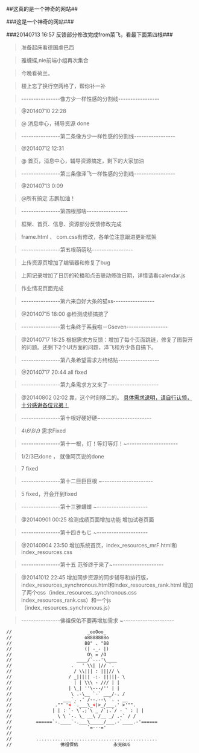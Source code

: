 ##这真的是一个神奇的网站##

###这是一个神奇的网站###

###20140713 16:57 反馈部分修改完成from菜飞，看最下面第四根###

> 准备起床看德国虐巴西

> 雅蠛蝶,nie前端小组再次集合

> 今晚看荷兰。

> 楼上忘了换行空两格了，帮你补一补

> ----------------像方少一样性感的分割线-----------------

> @20140710 22:28

> @ 消息中心，辅导资源 done

> ----------------第二条像方少一样性感的分割线-----------------

> @20140712 12:31

> @ 首页，消息中心，辅导资源搞定，剩下的大家加油

> ----------------第三条像泽飞一样性感的分割线-----------------

> @20140713 0:09

> @所有搞定 志鹏加油！


> ----------------第四根那啥-----------------

> 框架、首页、信息、资源部分反馈修改完成

> frame.html  、  com.css有修改，各单位注意跟进更新框架

> ----------------第五根萌萌哒-----------------

> 上传资源页增加了编辑器和修复了bug

> 上网记录增加了日历的轮播和点击联动修改日期，详情请看calendar.js

> 作业情况页面完成  

> ----------------第六来自好大条的猫ss-----------------  

> @20140715 18:00
> @检测成绩搞掂了

> ----------------第七条终于系我啦－Gseven-----------------

> @20140717 18:25
> 根据需求方反馈：增加了每个页面跳链，修复了图裂开的问题。还剩下2个UI方面的问题，泽飞和方少各自搞下。

> ----------------第八条希望需求方终结贴-----------------

> @20140717 20:44
> all fixed

> ----------------第九条需求方又来了---------------------

> @20140802 02:02
> 靠，这个时刻够二的。
> [具体需求说明，请自行认领，十分感谢各位兄弟！](http://note.youdao.com/share/?id=5a330f68fd18febac82bc4fd2b11618c&type=note)

> ----------------第十根好硬好硬~---------------------

> 4\6\8\9 需求Fixed

> ----------------第十一根，灯！等灯等灯！~---------------------

> 1/2/3已done ， 就像阿页说的done

> 7 fixed 

> ----------------第十二巨巨巨根 ~---------------------

> 5 fixed，开会开到fixed

> ----------------第十三雅蠛蝶 ~---------------------

> @20140901 00:25
> 检测成绩页面增加功能
> 增加试卷页面

> ----------------第十四きもじ ~---------------------

> @20140904 23:50
> 增加系统首页，index_resources_mrF.html和index_resources.css

> ----------------第十五 范爷终于来了~---------------------

> @20141012 22:45
> 增加同步资源的同步辅导和排行版，index_resources_synchronous.html和index_resources_rank.html
> 增加了两个css（index_resources_synchronous.css index_resources_rank.css）和一个js（index_resources_synchronous.js）

> ----------------佛祖保佑不要再增加需求 ~---------------------

```html
//                            _ooOoo_  
//                           o8888888o  
//                           88" . "88  
//                           (| -_- |)  
//                            O\ = /O  
//                        ____/`---'\____  
//                      .   ' \\| |// `.  
//                       / \\||| : |||// \  
//                     / _||||| -:- |||||- \  
//                       | | \\\ - /// | |  
//                     | \_| ''\---/'' | |  
//                      \ .-\__ `-` ___/-. /  
//                   ___`. .' /--.--\ `. . __  
//                ."" '< `.___\_<|>_/___.' >'"".  
//               | | : `- \`.;`\ _ /`;.`/ - ` : | |  
//                 \ \ `-. \_ __\ /__ _/ .-` / /  
//         ======`-.____`-.___\_____/___.-`____.-'======  
//                            `=---='  
//  
//         .............................................  
//                  佛祖保佑             永无BUG 
```
